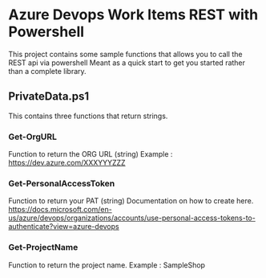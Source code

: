 # Azure Devops Work Items REST with Powershell
This project contains some sample functions that allows you to call the REST api via powershell
Meant as a quick start to get you started rather than a complete library.


## PrivateData.ps1
This contains three functions that return strings. 

### Get-OrgURL
Function to return the ORG URL (string)
Example : https://dev.azure.com/XXXYYYZZZ

### Get-PersonalAccessToken
Function to return your PAT (string)
Documentation on how to create here. 
https://docs.microsoft.com/en-us/azure/devops/organizations/accounts/use-personal-access-tokens-to-authenticate?view=azure-devops

### Get-ProjectName
Function to return the project name.
Example : SampleShop

